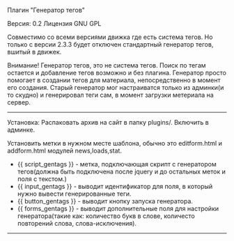 Плагин "Генератор тегов"

Версия: 0.2
Лицензия GNU GPL

Совместимо со всеми версиями движка где есть система тегов. Но только с версии 2.3.3 будет отключен стандартный генератор тегов, вшитый в движек.

Внимание! Генератор тегов, это не система тегов. Поиск по тегам остается и добавление тегов возможно и без плагина.
Генератор просто помогает в создании тегов для материала, непосредственно в момент его создания.
Старый генератор мог настраиватся только из админки(и то скудно) и генерировал теги сам, в момент загрузки метериала на сервер.

***

Установка:
Распаковать архив на сайт в папку plugins/. Включить в админке.

Установить метки в нужном месте шаблона, обычно это editform.html и addform.html модулей news,loads,stat.

* {{ script_gentags }} - метка, подключающая скрипт с генератором тегов(должна быть подключена после jquery и до остальных меток и поля с текстом.)
* {{ input_gentags }} - выводит идентификатор для поля, в который нужно вывести генерированные теги.
* {{ button_gentags }} - выводит кнопку запуска генератора.
* {{ forms_gentags }} - выводит дополнительные поля для настройки генератора(такие как: количество букв в слове, количесто повторений слова, слова-исключения).

***